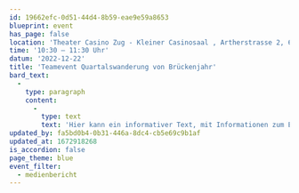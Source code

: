 ```yaml
---
id: 19662efc-0d51-44d4-8b59-eae9e59a8653
blueprint: event
has_page: false
location: 'Theater Casino Zug - Kleiner Casinosaal , Artherstrasse 2, 6300 Zug'
time: '10:30 – 11:30 Uhr'
datum: '2022-12-22'
title: 'Teamevent Quartalswanderung von Brückenjahr'
bard_text:
  -
    type: paragraph
    content:
      -
        type: text
        text: 'Hier kann ein informativer Text, mit Informationen zum Event aufgeführt werden. At vero eos et accusam et justo duo dolores et ea rebum. Stet clita kasd gubergren, no sea takimata sanctus est Lorem ipsum dolor sit amet.'
updated_by: fa5bd0b4-0b31-446a-8dc4-cb5e69c9b1af
updated_at: 1672918268
is_accordion: false
page_theme: blue
event_filter:
  - medienbericht
---
```


